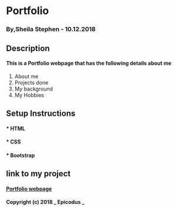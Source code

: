 # Portfolio
### By,Sheila Stephen - 10.12.2018
## Description
#### This is a Portfolio webpage that has the following details about me
1. About me
2. Projects done
3. My background
4. My Hobbies
## Setup Instructions
#### * HTML
#### * CSS
#### * Bootstrap
## link to my project
#### [Portfolio webpage](sheilaje.github.io/Portfolio)
#### Copyright (c) 2018 _ Epicodus _
